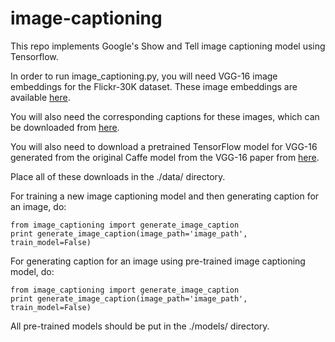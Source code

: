 # image-captioning

This repo implements Google's Show and Tell image captioning model using Tensorflow.

In order to run image_captioning.py, you will need VGG-16 image embeddings for the Flickr-30K dataset. These image embeddings are available [here](https://drive.google.com/file/d/0B5o40yxdA9PqTnJuWGVkcFlqcG8/view?usp=sharing).

You will also need the corresponding captions for these images, which can be downloaded from [here](https://drive.google.com/file/d/0B2vTU3h54lTydXFjSVM5T2t4WmM/view?usp=sharing).

You will also need to download a pretrained TensorFlow model for VGG-16 generated from the original Caffe model from the VGG-16 paper from [here](https://drive.google.com/file/d/0B2vTU3h54lTyaDczbFhsZFpsUGs/view?usp=sharing).

Place all of these downloads in the ./data/ directory.

For training a new image captioning model and then generating caption for an image, do:

	from image_captioning import generate_image_caption
	print generate_image_caption(image_path='image_path', train_model=False)

For generating caption for an image using pre-trained image captioning model, do:

	from image_captioning import generate_image_caption
	print generate_image_caption(image_path='image_path', train_model=False)

All pre-trained models should be put in the ./models/ directory.
